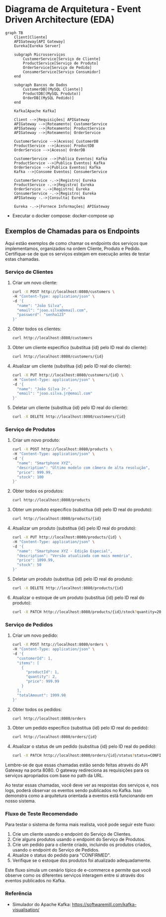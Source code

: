 # Diagrama de Arquitetura - Event Driven Architecture (EDA)

```mermaid
graph TB
    Client[Cliente]
    APIGateway[API Gateway]
    Eureka[Eureka Server]
    
    subgraph Microsserviços
        CustomerService[Serviço de Cliente]
        ProductService[Serviço de Produto]
        OrderService[Serviço de Pedido]
        ConsumerService[Serviço Consumidor]
    end
    
    subgraph Bancos de Dados
        CustomerDB[(MySQL Cliente)]
        ProductDB[(MySQL Produto)]
        OrderDB[(MySQL Pedido)]
    end
    
    Kafka[Apache Kafka]
    
    Client -->|Requisições| APIGateway
    APIGateway -->|Roteamento| CustomerService
    APIGateway -->|Roteamento| ProductService
    APIGateway -->|Roteamento| OrderService
    
    CustomerService -->|Acesso| CustomerDB
    ProductService -->|Acesso| ProductDB
    OrderService -->|Acesso| OrderDB
    
    CustomerService -->|Publica Eventos| Kafka
    ProductService -->|Publica Eventos| Kafka
    OrderService -->|Publica Eventos| Kafka
    Kafka -->|Consome Eventos| ConsumerService
    
    CustomerService -.->|Registro| Eureka
    ProductService -.->|Registro| Eureka
    OrderService -.->|Registro| Eureka
    ConsumerService -.->|Registro| Eureka
    APIGateway -.->|Consulta| Eureka

    Eureka -.->|Fornece Informações| APIGateway
```

- Executar o docker compose: docker-compose up

## Exemplos de Chamadas para os Endpoints

Aqui estão exemplos de como chamar os endpoints dos serviços que implementamos, organizados na ordem Cliente, Produto e Pedido. Certifique-se de que os serviços estejam em execução antes de testar estas chamadas.

### Serviço de Clientes

1. Criar um novo cliente:
   ```bash
   curl -X POST http://localhost:8080/customers \
   -H "Content-Type: application/json" \
   -d '{
     "name": "João Silva",
     "email": "joao.silva@email.com",
     "password": "senha123"
   }'
   ```

2. Obter todos os clientes:
   ```bash
   curl http://localhost:8080/customers
   ```

3. Obter um cliente específico (substitua {id} pelo ID real do cliente):
   ```bash
   curl http://localhost:8080/customers/{id}
   ```

4. Atualizar um cliente (substitua {id} pelo ID real do cliente):
   ```bash
   curl -X PUT http://localhost:8080/customers/{id} \
   -H "Content-Type: application/json" \
   -d '{
     "name": "João Silva Jr.",
     "email": "joao.silva.jr@email.com"
   }'
   ```

5. Deletar um cliente (substitua {id} pelo ID real do cliente):
   ```bash
   curl -X DELETE http://localhost:8080/customers/{id}
   ```

### Serviço de Produtos

1. Criar um novo produto:
   ```bash
   curl -X POST http://localhost:8080/products \
   -H "Content-Type: application/json" \
   -d '{
     "name": "Smartphone XYZ",
     "description": "Último modelo com câmera de alta resolução",
     "price": 999.99,
     "stock": 100
   }'
   ```

2. Obter todos os produtos:
   ```bash
   curl http://localhost:8080/products
   ```

3. Obter um produto específico (substitua {id} pelo ID real do produto):
   ```bash
   curl http://localhost:8080/products/{id}
   ```

4. Atualizar um produto (substitua {id} pelo ID real do produto):
   ```bash
   curl -X PUT http://localhost:8080/products/{id} \
   -H "Content-Type: application/json" \
   -d '{
     "name": "Smartphone XYZ - Edição Especial",
     "description": "Versão atualizada com mais memória",
     "price": 1099.99,
     "stock": 50
   }'
   ```

5. Deletar um produto (substitua {id} pelo ID real do produto):
   ```bash
   curl -X DELETE http://localhost:8080/products/{id}
   ```

6. Atualizar o estoque de um produto (substitua {id} pelo ID real do produto):
   ```bash
   curl -X PATCH http://localhost:8080/products/{id}/stock?quantity=20
   ```

### Serviço de Pedidos

1. Criar um novo pedido:
   ```bash
   curl -X POST http://localhost:8080/orders \
   -H "Content-Type: application/json" \
   -d '{
     "customerId": 1,
     "items": [
       {
         "productId": 1,
         "quantity": 2,
         "price": 999.99
       }
     ],
     "totalAmount": 1999.98
   }'
   ```

2. Obter todos os pedidos:
   ```bash
   curl http://localhost:8080/orders
   ```

3. Obter um pedido específico (substitua {id} pelo ID real do pedido):
   ```bash
   curl http://localhost:8080/orders/{id}
   ```

4. Atualizar o status de um pedido (substitua {id} pelo ID real do pedido):
   ```bash
   curl -X PATCH http://localhost:8080/orders/{id}/status?status=CONFIRMED
   ```

Lembre-se de que essas chamadas estão sendo feitas através do API Gateway na porta 8080. O gateway redireciona as requisições para os serviços apropriados com base no path da URL.

Ao testar essas chamadas, você deve ver as respostas dos serviços e, nos logs, poderá observar os eventos sendo publicados no Kafka. Isso demonstra como a arquitetura orientada a eventos está funcionando em nosso sistema.

### Fluxo de Teste Recomendado

Para testar o sistema de forma mais realista, você pode seguir este fluxo:

1. Crie um cliente usando o endpoint do Serviço de Clientes.
2. Crie alguns produtos usando o endpoint do Serviço de Produtos.
3. Crie um pedido para o cliente criado, incluindo os produtos criados, usando o endpoint do Serviço de Pedidos.
4. Atualize o status do pedido para "CONFIRMED".
5. Verifique se o estoque dos produtos foi atualizado adequadamente.

Este fluxo simula um cenário típico de e-commerce e permite que você observe como os diferentes serviços interagem entre si através dos eventos publicados no Kafka.

### Referência
- Simulador do Apache Kafka: https://softwaremill.com/kafka-visualisation/

